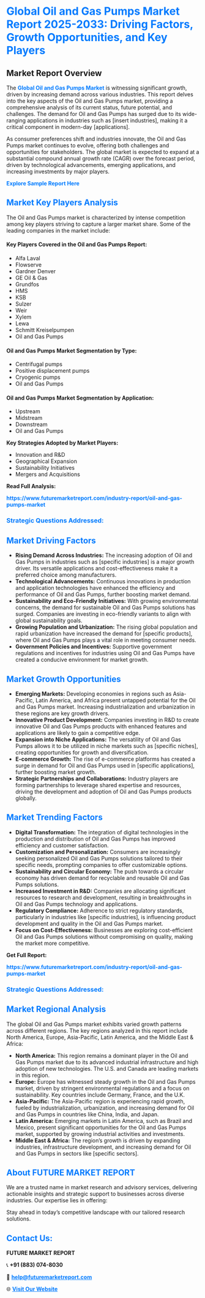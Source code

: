 <h1 style="color: #007BFF;">Global Oil and Gas Pumps Market Report 2025-2033: Driving Factors, Growth Opportunities, and Key Players</h1>

<section id="overview">
<h2>Market Report Overview</h2>
<p>The <a href="https://www.futuremarketreport.com/industry-report/oil-and-gas-pumps-market" style="color: #007BFF; text-decoration: none;"><strong>Global Oil and Gas Pumps Market</strong></a> is witnessing significant growth, driven by increasing demand across various industries. This report delves into the key aspects of the Oil and Gas Pumps market, providing a comprehensive analysis of its current status, future potential, and challenges. The demand for Oil and Gas Pumps has surged due to its wide-ranging applications in industries such as [insert industries], making it a critical component in modern-day [applications].</p>
<p>As consumer preferences shift and industries innovate, the Oil and Gas Pumps market continues to evolve, offering both challenges and opportunities for stakeholders. The global market is expected to expand at a substantial compound annual growth rate (CAGR) over the forecast period, driven by technological advancements, emerging applications, and increasing investments by major players.</p>
</section>

<section id="overview">
<p><a href="https://www.futuremarketreport.com/request-sample/reportId=109793" style="color: #007BFF; text-decoration: none;"><strong>Explore Sample Report Here</strong></a></p>
</section>

<section id="key-players">
<h2 style="color: #007BFF;">Market Key Players Analysis</h2>
<p>The Oil and Gas Pumps market is characterized by intense competition among key players striving to capture a larger market share. Some of the leading companies in the market include:</p>
<h4>Key Players Covered in the Oil and Gas Pumps Report:</h4>
<ul><li>Alfa Laval</li><li>Flowserve</li><li>Gardner Denver</li><li>GE Oil &amp; Gas</li><li>Grundfos</li><li>HMS</li><li>KSB</li><li>Sulzer</li><li>Weir</li><li>Xylem</li><li>Lewa</li><li>Schmitt Kreiselpumpen</li><li>Oil and Gas Pumps</li></ul>
<h4>Oil and Gas Pumps Market Segmentation by Type:</h4>
<ul><li>Centrifugal pumps</li><li>Positive displacement pumps</li><li>Cryogenic pumps</li><li>Oil and Gas Pumps</li></ul>

<h4>Oil and Gas Pumps Market Segmentation by Application:</h4>
<ul><li>Upstream</li><li>Midstream</li><li>Downstream</li><li>Oil and Gas Pumps</li></ul>
<p><strong>Key Strategies Adopted by Market Players:</strong></p>
<ul>
<li>Innovation and R&D</li>
<li>Geographical Expansion</li>
<li>Sustainability Initiatives</li>
<li>Mergers and Acquisitions</li>
</ul>
</section>

<section>
<p><strong>Read Full Analysis: </strong></p><a href="https://www.futuremarketreport.com/industry-report/oil-and-gas-pumps-market" style="color: #007BFF; text-decoration: none;"><strong>https://www.futuremarketreport.com/industry-report/oil-and-gas-pumps-market</strong></a>
<h3 style="color: #007BFF;">Strategic Questions Addressed:</h3>
</section>

<section id="driving-factors">
<h2 style="color: #007BFF;">Market Driving Factors</h2>
<ul>
<li><strong>Rising Demand Across Industries:</strong> The increasing adoption of Oil and Gas Pumps in industries such as [specific industries] is a major growth driver. Its versatile applications and cost-effectiveness make it a preferred choice among manufacturers.</li>
<li><strong>Technological Advancements:</strong> Continuous innovations in production and application technologies have enhanced the efficiency and performance of Oil and Gas Pumps, further boosting market demand.</li>
<li><strong>Sustainability and Eco-Friendly Initiatives:</strong> With growing environmental concerns, the demand for sustainable Oil and Gas Pumps solutions has surged. Companies are investing in eco-friendly variants to align with global sustainability goals.</li>
<li><strong>Growing Population and Urbanization:</strong> The rising global population and rapid urbanization have increased the demand for [specific products], where Oil and Gas Pumps plays a vital role in meeting consumer needs.</li>
<li><strong>Government Policies and Incentives:</strong> Supportive government regulations and incentives for industries using Oil and Gas Pumps have created a conducive environment for market growth.</li>
</ul>
</section>

<section id="growth-opportunities">
<h2 style="color: #007BFF;">Market Growth Opportunities</h2>
<ul>
<li><strong>Emerging Markets:</strong> Developing economies in regions such as Asia-Pacific, Latin America, and Africa present untapped potential for the Oil and Gas Pumps market. Increasing industrialization and urbanization in these regions are key growth drivers.</li>
<li><strong>Innovative Product Development:</strong> Companies investing in R&D to create innovative Oil and Gas Pumps products with enhanced features and applications are likely to gain a competitive edge.</li>
<li><strong>Expansion into Niche Applications:</strong> The versatility of Oil and Gas Pumps allows it to be utilized in niche markets such as [specific niches], creating opportunities for growth and diversification.</li>
<li><strong>E-commerce Growth:</strong> The rise of e-commerce platforms has created a surge in demand for Oil and Gas Pumps used in [specific applications], further boosting market growth.</li>
<li><strong>Strategic Partnerships and Collaborations:</strong> Industry players are forming partnerships to leverage shared expertise and resources, driving the development and adoption of Oil and Gas Pumps products globally.</li>
</ul>
</section>

<section id="trending-factors">
<h2 style="color: #007BFF;">Market Trending Factors</h2>
<ul>
<li><strong>Digital Transformation:</strong> The integration of digital technologies in the production and distribution of Oil and Gas Pumps has improved efficiency and customer satisfaction.</li>
<li><strong>Customization and Personalization:</strong> Consumers are increasingly seeking personalized Oil and Gas Pumps solutions tailored to their specific needs, prompting companies to offer customizable options.</li>
<li><strong>Sustainability and Circular Economy:</strong> The push towards a circular economy has driven demand for recyclable and reusable Oil and Gas Pumps solutions.</li>
<li><strong>Increased Investment in R&D:</strong> Companies are allocating significant resources to research and development, resulting in breakthroughs in Oil and Gas Pumps technology and applications.</li>
<li><strong>Regulatory Compliance:</strong> Adherence to strict regulatory standards, particularly in industries like [specific industries], is influencing product development and quality in the Oil and Gas Pumps market.</li>
<li><strong>Focus on Cost-Effectiveness:</strong> Businesses are exploring cost-efficient Oil and Gas Pumps solutions without compromising on quality, making the market more competitive.</li>
</ul>
</section>

<section>
<p><strong>Get Full Report: </strong></p><a href="https://www.futuremarketreport.com/industry-report/oil-and-gas-pumps-market" style="color: #007BFF; text-decoration: none;"><strong>https://www.futuremarketreport.com/industry-report/oil-and-gas-pumps-market</strong></a>
<h3 style="color: #007BFF;">Strategic Questions Addressed:</h3>
</section>


<section id="regional-analysis">
<h2 style="color: #007BFF;">Market Regional Analysis</h2>
<p>The global Oil and Gas Pumps market exhibits varied growth patterns across different regions. The key regions analyzed in this report include North America, Europe, Asia-Pacific, Latin America, and the Middle East & Africa:</p>
<ul>
<li><strong>North America:</strong> This region remains a dominant player in the Oil and Gas Pumps market due to its advanced industrial infrastructure and high adoption of new technologies. The U.S. and Canada are leading markets in this region.</li>
<li><strong>Europe:</strong> Europe has witnessed steady growth in the Oil and Gas Pumps market, driven by stringent environmental regulations and a focus on sustainability. Key countries include Germany, France, and the U.K.</li>
<li><strong>Asia-Pacific:</strong> The Asia-Pacific region is experiencing rapid growth, fueled by industrialization, urbanization, and increasing demand for Oil and Gas Pumps in countries like China, India, and Japan.</li>
<li><strong>Latin America:</strong> Emerging markets in Latin America, such as Brazil and Mexico, present significant opportunities for the Oil and Gas Pumps market, supported by growing industrial activities and investments.</li>
<li><strong>Middle East & Africa:</strong> The region’s growth is driven by expanding industries, infrastructure development, and increasing demand for Oil and Gas Pumps in sectors like [specific sectors].</li>
</ul>
</section>

<footer>
<h2 style="color: #007BFF;">About FUTURE MARKET REPORT</h2>
<p>We are a trusted name in market research and advisory services, delivering actionable insights and strategic support to businesses across diverse industries. Our expertise lies in offering:</p>

<p>Stay ahead in today’s competitive landscape with our tailored research solutions.</p>

<h2 style="color: #007BFF;">Contact Us:</h2>
<p><strong>FUTURE MARKET REPORT</strong></p>
<p>📞 <strong>+91 (883) 074-8030</strong></p>
<p>📧 <strong><a href="mailto:help@futuremarketreport.com" style="color: #007BFF;">help@futuremarketreport.com</a></strong></p>
<p>🌐 <strong><a href="https://www.futuremarketreport.com/" style="color: #007BFF;">Visit Our Website</a></strong></p>
</footer>
